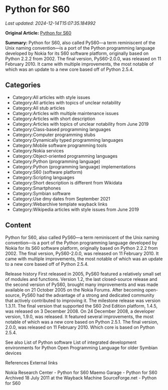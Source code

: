 # Python for S60

_Last updated: 2024-12-14T15:07:35.184992_

**Original Article:** [Python for S60](https://en.wikipedia.org/wiki/Python_for_S60)

**Summary:** Python for S60, also called PyS60—a term reminiscent of the Unix naming convention—is a port of the Python programming language developed by Nokia for its S60 software platform, originally based on Python 2.2.2 from 2002.
The final version, PyS60-2.0.0, was released on 11 February 2010. It came with multiple improvements, the most notable of which was an update to a new core based off of Python 2.5.4.

## Categories
- Category:All articles with style issues
- Category:All articles with topics of unclear notability
- Category:All stub articles
- Category:Articles with multiple maintenance issues
- Category:Articles with short description
- Category:Articles with topics of unclear notability from June 2019
- Category:Class-based programming languages
- Category:Computer programming stubs
- Category:Dynamically typed programming languages
- Category:Mobile software programming tools
- Category:Nokia services
- Category:Object-oriented programming languages
- Category:Python (programming language)
- Category:Python (programming language) implementations
- Category:S60 (software platform)
- Category:Scripting languages
- Category:Short description is different from Wikidata
- Category:Smartphones
- Category:Symbian software
- Category:Use dmy dates from September 2021
- Category:Webarchive template wayback links
- Category:Wikipedia articles with style issues from June 2019

## Content

Python for S60, also called PyS60—a term reminiscent of the Unix naming convention—is a port of the Python programming language developed by Nokia for its S60 software platform, originally based on Python 2.2.2 from 2002.
The final version, PyS60-2.0.0, was released on 11 February 2010. It came with multiple improvements, the most notable of which was an update to a new core based off of Python 2.5.4.

Release history
First released in 2005, PyS60 featured a relatively small set of modules and functions. Version 1.2, the last closed-source release and the second version of PyS60, brought many improvements and was made available on 21 October 2005 on the Nokia Forums.
After becoming open-source, PyS60 had the advantage of a strong and dedicated community that actively contributed to improving it. The milestone release was version 1.3.11.
The final version that supported the S60 2nd Edition platform, 1.4.5, was released on 3 December 2008. On 24 December 2008, a developer version, 1.9.0, was released. It featured several improvements, the most notable of which was a new core based on Python 2.5.1.
The final version, 2.0.0, was released on 11 February 2010. Which core is based on Python 2.5.4.

See also
List of Python software
List of integrated development environments for Python
Open Programming Language for older Symbian devices

References
External links

Nokia Research Center - Python for S60
Maemo Garage - Python for S60 Archived 18 July 2011 at the Wayback Machine
SourceForge.net - Python for S60